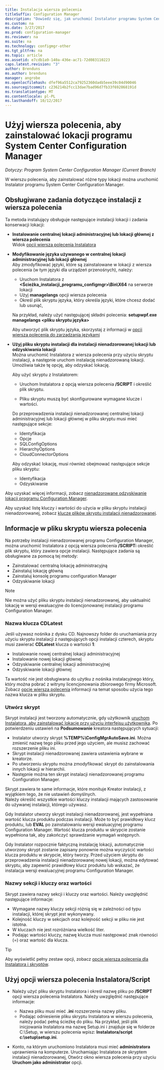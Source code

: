 ```yaml
---
title: Instalacja wiersza polecenia
titleSuffix: Configuration Manager
description: "Dowiedz się, jak uruchomić Instalator programu System Center Configuration Manager w wierszu polecenia z różnych instalacji lokacji."
ms.custom: na
ms.date: 3/27/2017
ms.prod: configuration-manager
ms.reviewer: na
ms.suite: na
ms.technology: configmgr-other
ms.tgt_pltfrm: na
ms.topic: article
ms.assetid: e7cdb1a9-140a-436e-ac71-72d083110223
caps.latest.revision: "3"
author: Brenduns
ms.author: brenduns
manager: angrobe
ms.openlocfilehash: dfef96a5512ca79252360da4b5eee39c04d90046
ms.sourcegitcommit: c236214b2fcc13dae7bad96d7fb33f692868191d
ms.translationtype: MT
ms.contentlocale: pl-PL
ms.lasthandoff: 10/12/2017
---
```

# <a name="use-a-command-line-to-install-system-center-configuration-manager-sites"></a>Użyj wiersza polecenia, aby zainstalować lokacji programu System Center Configuration Manager

*Dotyczy: Program System Center Configuration Manager (Current Branch)*

 W wierszu polecenia, aby zainstalować różne typy lokacji można uruchomić Instalator programu System Center Configuration Manager.

## <a name="supported-tasks-for-command-line-installations"></a>Obsługiwane zadania dotyczące instalacji z wiersza polecenia
 Ta metoda instalujący obsługuje następujące instalacji lokacji i zadania konserwacji lokacji:

-   **Instalowanie centralnej lokacji administracyjnej lub lokacji głównej z wiersza polecenia**  
  Widok [opcji wiersza polecenia Instalatora](../../../../core/servers/deploy/install/command-line-options-for-setup.md)

-  **Modyfikowanie języka używanego w centralnej lokacji administracyjnej lub lokacji głównej**  
    Aby zmodyfikować języki, które są zainstalowane w lokacji z wiersza polecenia (w tym języki dla urządzeń przenośnych), należy:  

     -   Uruchom Instalatora z  **&lt;Ścieżka_instalacji_programu_configmgr\>\Bin\X64** na serwerze lokacji
     -   Użyj **managelangs** opcji wiersza polecenia
     -   Określ plik skryptu języka, który określa języki, które chcesz dodać lub usunąć,  

    Na przykład, należy użyć następującej składni polecenia: **setupwpf.exe managelangs &lt;pliku skryptu języka\>**  

    Aby utworzyć plik skryptu języka, skorzystaj z informacji w [opcji wiersza polecenia do zarządzania językami](../../../../core/servers/deploy/install/command-line-options-for-setup.md#bkmk_Lang)  

-  **Użyj pliku skryptu instalacji dla instalacji nienadzorowanej lokacji lub odzyskiwania lokacji**  
    Można uruchomić Instalatora z wiersza polecenia przy użyciu skryptu instalacji, a następnie uruchom instalację nienadzorowaną lokacji. Umożliwia także tę opcję, aby odzyskać lokację.    

    Aby użyć skryptu z Instalatorem:  

    -   Uruchom Instalatora z opcją wiersza polecenia **/SCRIPT** i określić plik skryptu.  

    -   Pliku skryptu muszą być skonfigurowane wymagane klucze i wartości.  

    Do przeprowadzenia instalacji nienadzorowanej centralnej lokacji administracyjnej lub lokacji głównej w pliku skryptu musi mieć następujące sekcje:  

    -   Identyfikacja    
    -   Opcje    
    -   SQLConfigOptions    
      -   HierarchyOptions    
    -   CloudConnectorOptions   

    Aby odzyskać lokację, musi również obejmować następujące sekcje pliku skryptu:  

    -   Identyfikacja  
    -   Odzyskiwanie

Aby uzyskać więcej informacji, zobacz [nienadzorowane odzyskiwanie lokacji programu Configuration Manager](/sccm/protect/understand/unattended-recovery).  

Aby uzyskać listę kluczy i wartości do użycia w pliku skryptu instalacji nienadzorowanej, zobacz [klucze plików skryptu instalacji nienadzorowanej](../../../../core/servers/deploy/install/command-line-options-for-setup.md#bkmk_Unattended).  

## <a name="about-the-command-line-script-file"></a>Informacje w pliku skryptu wiersza polecenia  
 Na potrzeby instalacji nienadzorowanej programu Configuration Manager, można uruchomić Instalatora z opcją wiersza polecenia **/SCRIPT**i określić plik skryptu, który zawiera opcje instalacji. Następujące zadania są obsługiwane za pomocą tej metody:  

-   Zainstalować centralną lokację administracyjną  
-   Zainstaluj lokację główną  
-   Zainstaluj konsolę programu configuration Manager  
-   Odzyskiwanie lokacji  

> [!NOTE]  
>  Nie można użyć pliku skryptu instalacji nienadzorowanej, aby uaktualnić lokację w wersji ewaluacyjne do licencjonowanej instalacji programu Configuration Manager.  

### <a name="the-cdlatest-key-name"></a>Nazwa klucza CDLatest
Jeśli używasz nośnika z dysku CD. Najnowszy folder do uruchamiania przy użyciu skryptu instalacji z następujących opcji instalacji czterech, skryptu musi zawierać **CDLatest** klucza o wartości **1**:
- Instalowanie nowej centralnej lokacji administracyjnej
- Instalowanie nowej lokacji głównej
- Odzyskiwanie centralnej lokacji administracyjnej
- Odzyskiwanie lokacji głównej

Ta wartość nie jest obsługiwana do użytku z nośnika instalacyjnego który, który można pobrać z witryny licencjonowania zbiorowego firmy Microsoft.
Zobacz [opcje wiersza polecenia](/sccm/core/servers/deploy/install/command-line-options-for-setup) informacji na temat sposobu użycia tego nazwa klucza w pliku skryptu.



### <a name="create-the-script"></a>Utwórz skrypt
Skrypt instalacji jest tworzony automatycznie, gdy użytkownik [uruchom Instalatora, aby zainstalować lokację przy użyciu interfejsu użytkownika](../../../../core/servers/deploy/install/use-the-setup-wizard-to-install-sites.md).  Po potwierdzeniu ustawień na **Podsumowanie** kreatora następujących sytuacji:  

-   Instalator utworzy skrypt **%TEMP%\ConfigMgrAutoSave.ini**.  Można zmienić nazwę tego pliku przed jego użyciem, ale musisz zachować rozszerzenie pliku ini.  
-   Skrypt instalacji nienadzorowanej zawiera ustawienia wybrane w kreatorze.  
-   Po utworzeniu skryptu można zmodyfikować skrypt do zainstalowania innych lokacji w hierarchii.  
-   Następnie można ten skrypt instalacji nienadzorowanej programu Configuration Manager.  

Skrypt zawiera te same informacje, które monituje Kreator instalacji, z wyjątkiem tego, że nie ustawień domyślnych.   
Należy określić wszystkie wartości kluczy instalacji mających zastosowanie do używanej instalacji, którego używasz.   

Gdy Instalator utworzy skrypt instalacji nienadzorowanej, jest wypełniana wartość klucza produktu podczas instalacji. Może to być prawidłowy klucz produktu, lub **EVAL** po zainstalowaniu wersji ewaluacyjnej programu Configuration Manager. Wartość klucza produktu w skrypcie zostanie wypełniona tak, aby zakończyć sprawdzanie wymagań wstępnych.   

Gdy Instalator rozpocznie faktyczną instalację lokacji, automatycznie utworzony skrypt zostanie zapisany ponownie można wyczyścić wartości klucza produktu w skrypcie, który tworzy. Przed użyciem skryptu do przeprowadzenia instalacji nienadzorowanej nowej lokacji, można edytować skryptu, aby zapewnić prawidłowy klucz produktu lub wskazać, że instalacja wersji ewaluacyjnej programu Configuration Manager.  

### <a name="section-names-key-names-and-values"></a>Nazwy sekcji i kluczy oraz wartości
Skrypt zawiera nazwy sekcji i kluczy oraz wartości. Należy uwzględnić następujące informacje:
-   Wymagane nazwy kluczy sekcji różnią się w zależności od typu instalacji, której skrypt jest wykonywany.
-   Kolejność kluczy w sekcjach oraz kolejność sekcji w pliku nie jest istotna.     
-   W kluczach nie jest rozróżniana wielkość liter.  
-   Podając wartości kluczy, nazwę klucza musi następować znak równości (=) oraz wartość dla klucza.    

> [!TIP]  
>  Aby wyświetlić pełny zestaw opcji, zobacz [opcje wiersza polecenia dla Instalatora i skryptów](../../../../core/servers/deploy/install/command-line-options-for-setup.md).  

## <a name="use-the-script-setup-command-line-option"></a>Użyj opcji wiersza polecenia Instalatora/Script

-   Należy użyć pliku skryptu Instalatora i określ nazwę pliku po **/SCRIPT** opcji wiersza polecenia Instalatora. Należy uwzględnić następujące informacje:   
    -   Nazwa pliku musi mieć **.ini** rozszerzenia nazwy pliku.  
    -   Podając odniesienie pliku skryptu Instalatora w wierszu polecenia, należy podać pełną ścieżkę do pliku. Na przykład, jeśli plik inicjowania Instalatora ma nazwę Setup.ini i znajduje się w folderze C:\Setup, w wierszu polecenia wpisz: **Instalatora/script c:\setup\setup.ini**.  

-   Konto, na którym uruchomiono Instalatora musi mieć **administratora** uprawnienia na komputerze. Uruchamiając Instalatora ze skryptem instalacji nienadzorowanej, Otwórz okno wiersza polecenia przy użyciu **Uruchom jako administrator** opcji.   
